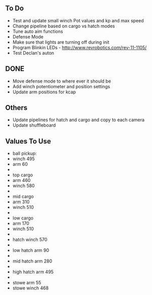 ## To Do ##
- Test and update small winch Pot values and kp and max speed
- Change pipeline based on cargo vs hatch modes
- Tune auto aim functions
- Defense Mode
- Make sure that lights are turning off during init
- Program Blinkin LEDs - http://www.revrobotics.com/rev-11-1105/
- Test Declan's auton

## DONE ##
- Move defense mode to where ever it should be
- Add winch potentiometer and position settings
- Update arm positions for kcap

## Others ##
- Update pipelines for hatch and cargo and copy to each camera
- Update shuffleboard

## Values To Use ##
- ball pickup:
- winch 495
- arm 60
- 
- top cargo
- arm 460
- winch 580
- 
- mid cargo
- arm 310
- winch 510
- 
- low cargo
- arm 170
- winch 510
- 
- hatch winch 570
- 
- low hatch arm 90
- 
- mid hatch arm 280
- 
- high hatch arm 495
- 
- stowe arm 55
- stowe winch 468
